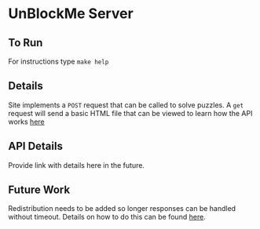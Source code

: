 # UnBlockMe Server

## To Run

For instructions type ```make help```

## Details

Site implements a ```POST``` request that can be called to solve puzzles. A ```get``` request will send a basic HTML file that can be viewed to learn how the API works [here](https://unblockme.herokuapp.com/)

## API Details

Provide link with details here in the future.

## Future Work

Redistribution needs to be added so longer responses can be handled without timeout. Details on how to do this can be found [here](https://realpython.com/blog/python/updating-the-staging-environment/).